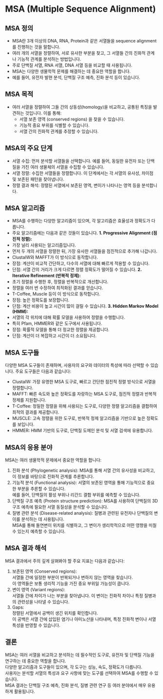 # MSA (Multiple Sequence Alignment)

## MSA 정의
- MSA란 3개 이상의 DNA, RNA, Protein과 같은 서열들을 sequence alignment를 진행하는 것을 말합니다.
- 여러 개의 서열을 정렬하여, 서로 유사한 부분을 찾고, 그 서열들 간의 진화적 관계나 기능적 관계를 분석하는 방법입니다.
- 주로 단백질 서열, RNA 서열, DNA 서열 등을 비교할 때 사용됩니다.
- MSA는 다양한 생물학적 문제를 해결하는 데 중요한 역할을 합니다.
- 예를 들어, 유전자 발현 분석, 단백질 구조 예측, 진화 분석 등이 있습니다.

## MSA 목적
- 여러 서열을 정렬하여 그들 간의 상동성(homology)을 비교하고, 공통된 특징을 발견하는 것입니다. 이를 통해:
  - 서열 보존 영역 (conserved regions) 을 찾을 수 있습니다.
  - 기능적 중요 부위를 식별할 수 있습니다.
  - 서열 간의 진화적 관계를 추정할 수 있습니다.

## MSA의 주요 단계
- 서열 수집: 먼저 분석할 서열들을 선택합니다. 예를 들어, 동일한 유전자 또는 단백질을 가진 여러 생물체의 서열을 수집할 수 있습니다.
- 서열 정렬: 수집한 서열들을 정렬합니다. 이 단계에서는 각 서열의 유사성, 차이점 및 보존된 패턴을 찾아냅니다.
- 정렬 결과 해석: 정렬된 서열에서 보존된 영역, 변이가 나타나는 영역 등을 분석합니다.

## MSA 알고리즘
- MSA를 수행하는 다양한 알고리즘이 있으며, 각 알고리즘은 효율성과 정확도가 다릅니다. 
- 주요 알고리즘에는 다음과 같은 것들이 있습니다.
**1. Progressive Alignment (점진적 정렬):**  
- 가장 널리 사용되는 알고리즘입니다.
- 먼저 두 개의 서열을 정렬한 뒤, 가장 유사한 서열들을 점진적으로 추가해 나갑니다.
- ClustalW와 MAFFT가 이 방식으로 동작합니다.
- 장점: 계산이 비교적 간단하고, 다수의 서열에 대해 빠르게 적용할 수 있습니다.
- 단점: 서열 간의 거리가 크게 다르면 정렬 정확도가 떨어질 수 있습니다.
**2. Iterative Refinement (반복적 정제):**  
- 초기 정렬을 수행한 후, 정렬을 반복적으로 개선합니다.
- 정렬을 여러 번 수정하여 최적화된 결과를 얻습니다.
- T-Coffee, Muscle 등이 이 방식으로 동작합니다.
- 장점: 높은 정확도를 보장합니다.
- 단점: 계산 비용이 높고 시간이 많이 걸릴 수 있습니다.
**3. Hidden Markov Model (HMM):**  
- 서열의 각 위치에 대해 확률 모델을 사용하여 정렬을 수행합니다.
- 특히 Pfam, HMMER와 같은 도구에서 사용됩니다.
- 장점: 확률적 모델을 통해 더 정교한 정렬을 제공합니다.
- 단점: 계산이 더 복잡하고 시간이 더 소요됩니다.

## MSA 도구들
다양한 MSA 도구들이 존재하며, 사용자의 요구와 데이터의 특성에 따라 선택할 수 있습니다. 주요 도구들은 다음과 같습니다:
- ClustalW: 가장 유명한 MSA 도구로, 빠르고 간단한 점진적 정렬 방식으로 서열을 정렬합니다.
- MAFFT: 빠른 속도와 높은 정확도를 자랑하는 MSA 도구로, 점진적 정렬과 반복적 정제를 지원합니다.
- T-Coffee: 정밀한 정렬을 위해 사용되는 도구로, 다양한 정렬 알고리즘을 결합하여 최적의 결과를 제공합니다.
- MUSCLE: 고속 정렬을 위한 도구로, 반복적 정제 알고리즘을 기반으로 높은 정확도를 보입니다.
- HMMER: HMM 기반의 도구로, 단백질 도메인 분석 및 서열 검색에 유용합니다.

## MSA의 응용 분야
MSA는 여러 생물학적 문제에서 중요한 역할을 합니다:  
1. 진화 분석 (Phylogenetic analysis):
MSA를 통해 서열 간의 유사성을 비교하고, 이 정보를 바탕으로 진화적 관계를 추론합니다.  
2. 기능적 분석 (Functional analysis):
서열의 보존된 영역을 통해 기능적으로 중요한 부분을 추론할 수 있습니다.  
예를 들어, 단백질의 활성 부위나 리간드 결합 부위를 예측할 수 있습니다.  
3. 단백질 구조 예측 (Protein structure prediction):
MSA를 사용하여 단백질의 3D 구조 예측에 필요한 서열 동질성을 분석할 수 있습니다.  
4. 질병 관련 분석 (Disease-related analysis):
질병과 관련된 유전자나 단백질의 변이를 분석하는 데 사용됩니다.  
MSA를 통해 돌연변이 위치를 식별하고, 그 변이가 생리학적으로 어떤 영향을 미칠 수 있는지 예측할 수 있습니다.

## MSA 결과 해석
MSA 결과에서 주의 깊게 살펴봐야 할 주요 지표는 다음과 같습니다:  
1. 보존된 영역 (Conserved regions):  
서열들 간에 일정한 부분이 반복되거나 변하지 않는 영역을 찾습니다.  
이 영역들은 보통 생리적 기능을 가진 중요 부위일 가능성이 큽니다.  
2. 변이 영역 (Variant regions):  
서열들 간에 차이가 나는 부분을 찾아냅니다. 이 변이는 진화적 차이나 특정 질병과의 관련성을 나타낼 수 있습니다.  
3. Gaps:   
정렬된 서열에서 공백이 생긴 위치를 확인합니다.  
이 공백은 서열 간에 삽입된 염기나 아미노산을 나타내며, 특정 진화적 변이나 서열 특성을 반영할 수 있습니다.

## 결론
MSA는 여러 서열을 비교하고 분석하는 데 필수적인 도구로, 유전자 및 단백질 기능을 연구하는 데 중요한 역할을 합니다.   
다양한 알고리즘과 도구들이 있으며, 각 도구는 성능, 속도, 정확도가 다릅니다.   
사용자는 분석할 서열의 특성과 요구 사항에 맞는 도구를 선택하여 MSA를 수행할 수 있습니다.   
MSA 결과는 단백질 구조 예측, 진화 분석, 질병 관련 연구 등 여러 분야에서 매우 유용하게 활용됩니다.  
